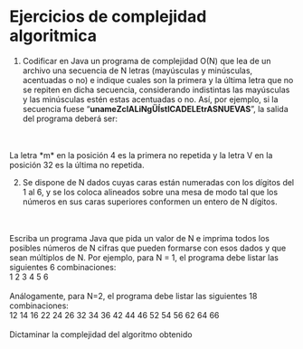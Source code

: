 # Ejercicios de complejidad algoritmica

1. Codificar en Java un programa de complejidad O(N) que lea de un archivo una secuencia de N letras (mayúsculas y minúsculas, acentuadas o no) e indique cuales son la primera y la última letra que no se repiten en dicha secuencia, considerando indistintas las mayúsculas y las minúsculas estén estas acentuadas o no. Así, por ejemplo, si la secuencia fuese “**unameZclALiNgÜÍstICADELEtrASNUEVAS**”, la salida del programa deberá ser: 
</br>
</br>
La letra *m* en la posición 4 es la primera no repetida y la letra V en la posición 32 es la última no repetida.

2. Se dispone de N dados cuyas caras están numeradas con los dígitos del 1 al 6, y se los coloca alineados sobre una mesa de modo tal que los números en sus caras superiores conformen un entero de N dígitos.
</br>
</br>
Escriba un programa Java que pida un valor de N e imprima todos los posibles números de N cifras que pueden formarse con esos dados y que sean múltiplos de N. Por ejemplo, para N = 1, el programa debe listar las siguientes 6 combinaciones:
</br>
1 2 3 4 5 6 
</br>
</br>
Análogamente, para N=2, el programa debe listar las siguientes 18 combinaciones:
</br>
12 14 16 22 24 26 32 34 36 42 44 46 52 54 56 62 64 66
</br>
</br>
Dictaminar la complejidad del algoritmo obtenido
